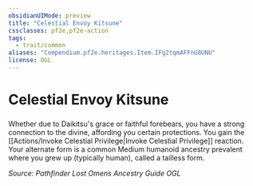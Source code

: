 ```yaml
---
obsidianUIMode: preview
title: "Celestial Envoy Kitsune"
cssclasses: pf2e,pf2e-action
tags:
  - trait/common
aliases: "Compendium.pf2e.heritages.Item.IFg2tqmAFFnU8UNU"
license: OGL
---
```

# Celestial Envoy Kitsune

### 






Whether due to Daikitsu's grace or faithful forebears, you have a strong connection to the divine, affording you certain protections. You gain the [[Actions/Invoke Celestial Privilege|Invoke Celestial Privilege]] reaction. Your alternate form is a common Medium humanoid ancestry prevalent where you grew up (typically human), called a tailless form.

*Source: Pathfinder Lost Omens Ancestry Guide*
*OGL*
